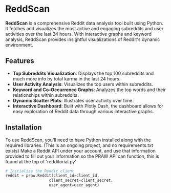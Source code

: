 # ReddScan

**ReddScan** is a comprehensive Reddit data analysis tool built using Python. It fetches and visualizes the most active and engaging subreddits and user activities over the last 24 hours. With interactive graphs and keyword analysis, ReddScan provides insightful visualizations of Reddit's dynamic environment.

## Features

- **Top Subreddits Visualization**: Displays the top 100 subreddits and much more info by total karma in the last 24 hours.
- **User Activity Analysis**: Visualizes the top users within subreddits.
- **Keyword and Co-Occurrence Graphs**: Analyzes the top words and their relationships within subreddits.
- **Dynamic Scatter Plots**: Illustrates user activity over time.
- **Interactive Dashboard**: Built with Plotly Dash, the dashboard allows for easy exploration of Reddit data through various interactive graphs.

## Installation

To use ReddScan, you'll need to have Python installed along with the required libraries. (This is an ongoing project, and no requirements.txt exists) Make a Reddit API under your account, and use that information provided to fill out your information so the PRAW API can function, this is found at the top of 'redditorial.py'


  ```python
# Initialize the Reddit client
reddit = praw.Reddit(client_id=client_id,
                     client_secret=client_secret,
                     user_agent=user_agent)
```
